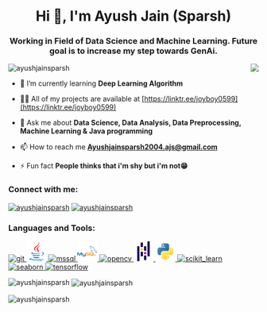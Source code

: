 <h1 align="center">Hi 👋, I'm Ayush Jain (Sparsh)</h1>
<h3 align="center">Working in Field of Data Science and Machine Learning. Future goal is to increase my step towards GenAi.</h3>


<img align="right" height="170" src="https://i.pinimg.com/originals/9a/87/ed/9a87ed52cdfe3231b09e2b015b4a9055.gif"  />

<p align="left"> <img src="https://komarev.com/ghpvc/?username=ayushjainsparsh&label=Profile%20views&color=0e75b6&style=flat" alt="ayushjainsparsh" /> </p>

- 🌱 I’m currently learning **Deep Learning Algorithm**

- 👨‍💻 All of my projects are available at [https://linktr.ee/joyboy0599](https://linktr.ee/joyboy0599)

- 💬 Ask me about **Data Science, Data Analysis, Data Preprocessing, Machine Learning & Java programming**

- 📫 How to reach me **Ayushjainsparsh2004.ajs@gmail.com**

- ⚡ Fun fact **People thinks that i'm shy but i'm not😁**

<h3 align="left">Connect with me:</h3>
<p align="left">
<a href="https://linkedin.com/in/ayushjainsparsh" target="blank"><img align="center" src="https://raw.githubusercontent.com/rahuldkjain/github-profile-readme-generator/master/src/images/icons/Social/linked-in-alt.svg" alt="ayushjainsparsh" height="30" width="40" /></a>
<a href="https://instagram.com/ayushjainsparsh" target="blank"><img align="center" src="https://raw.githubusercontent.com/rahuldkjain/github-profile-readme-generator/master/src/images/icons/Social/instagram.svg" alt="ayushjainsparsh" height="30" width="40" /></a>
</p>

<h3 align="left">Languages and Tools:</h3>
<p align="left"> <a href="https://git-scm.com/" target="_blank" rel="noreferrer"> <img src="https://www.vectorlogo.zone/logos/git-scm/git-scm-icon.svg" alt="git" width="40" height="40"/> </a> <a href="https://www.java.com" target="_blank" rel="noreferrer"> <img src="https://raw.githubusercontent.com/devicons/devicon/master/icons/java/java-original.svg" alt="java" width="40" height="40"/> </a> <a href="https://www.microsoft.com/en-us/sql-server" target="_blank" rel="noreferrer"> <img src="https://www.svgrepo.com/show/303229/microsoft-sql-server-logo.svg" alt="mssql" width="40" height="40"/> </a> <a href="https://www.mysql.com/" target="_blank" rel="noreferrer"> <img src="https://raw.githubusercontent.com/devicons/devicon/master/icons/mysql/mysql-original-wordmark.svg" alt="mysql" width="40" height="40"/> </a> <a href="https://opencv.org/" target="_blank" rel="noreferrer"> <img src="https://www.vectorlogo.zone/logos/opencv/opencv-icon.svg" alt="opencv" width="40" height="40"/> </a> <a href="https://pandas.pydata.org/" target="_blank" rel="noreferrer"> <img src="https://raw.githubusercontent.com/devicons/devicon/2ae2a900d2f041da66e950e4d48052658d850630/icons/pandas/pandas-original.svg" alt="pandas" width="40" height="40"/> </a> <a href="https://www.python.org" target="_blank" rel="noreferrer"> <img src="https://raw.githubusercontent.com/devicons/devicon/master/icons/python/python-original.svg" alt="python" width="40" height="40"/> </a> <a href="https://scikit-learn.org/" target="_blank" rel="noreferrer"> <img src="https://upload.wikimedia.org/wikipedia/commons/0/05/Scikit_learn_logo_small.svg" alt="scikit_learn" width="40" height="40"/> </a> <a href="https://seaborn.pydata.org/" target="_blank" rel="noreferrer"> <img src="https://seaborn.pydata.org/_images/logo-mark-lightbg.svg" alt="seaborn" width="40" height="40"/> </a> <a href="https://www.tensorflow.org" target="_blank" rel="noreferrer"> <img src="https://www.vectorlogo.zone/logos/tensorflow/tensorflow-icon.svg" alt="tensorflow" width="40" height="40"/> </a> </p>

<p><img align="left" src="https://github-readme-stats.vercel.app/api/top-langs?username=ayushjainsparsh&show_icons=true&locale=en&layout=compact" alt="ayushjainsparsh" /></p>

<p>&nbsp;<img align="center" src="https://github-readme-stats.vercel.app/api?username=ayushjainsparsh&show_icons=true&locale=en" alt="ayushjainsparsh" /></p>

<p><img align="center" src="https://github-readme-streak-stats.herokuapp.com/?user=ayushjainsparsh&" alt="ayushjainsparsh" /></p>
